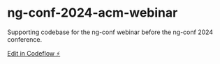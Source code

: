 # ng-conf-2024-acm-webinar

Supporting codebase for the ng-conf webinar before the ng-conf 2024 conference.

[Edit in Codeflow ⚡️](https://stackblitz.com/~/github.com/AngularCommunityMeetup/ng-conf-2024-acm-webinar)